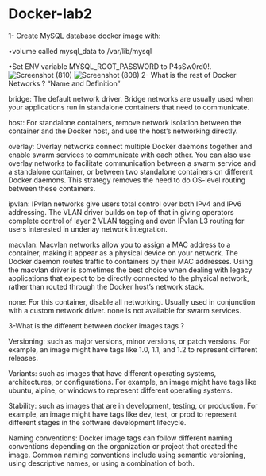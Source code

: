 # Docker-lab2
1-  Create MySQL database docker  image with:

•volume  called mysql_data to /var/lib/mysql

•Set ENV variable MYSQL_ROOT_PASSWORD to P4sSw0rd0!.
![Screenshot (810)](https://user-images.githubusercontent.com/93229250/229239217-647020c1-9166-40c6-938b-21bac956ebbd.png)
![Screenshot (808)](https://user-images.githubusercontent.com/93229250/229236488-38587ca2-ecd4-4aaf-a629-d5d4c94bdf4d.png)
2- What is the rest of Docker Networks ? “Name and Definition”

bridge: The default network driver. Bridge networks are usually used when your applications run in standalone containers that need to communicate.

host: For standalone containers, remove network isolation between the container and the Docker host, and use the host’s networking directly. 

overlay: Overlay networks connect multiple Docker daemons together and enable swarm services to communicate with each other. You can also use overlay networks to facilitate communication between a swarm service and a standalone container, or between two standalone containers on different Docker daemons. This strategy removes the need to do OS-level routing between these containers.

ipvlan: IPvlan networks give users total control over both IPv4 and IPv6 addressing. The VLAN driver builds on top of that in giving operators complete control of layer 2 VLAN tagging and even IPvlan L3 routing for users interested in underlay network integration.

macvlan: Macvlan networks allow you to assign a MAC address to a container, making it appear as a physical device on your network. The Docker daemon routes traffic to containers by their MAC addresses. Using the macvlan driver is sometimes the best choice when dealing with legacy applications that expect to be directly connected to the physical network, rather than routed through the Docker host’s network stack. 

none: For this container, disable all networking. Usually used in conjunction with a custom network driver. none is not available for swarm services.

3-What is the different  between  docker  images tags ?

Versioning: such as major versions, minor versions, or patch versions. For example, an image might have tags like 1.0, 1.1, and 1.2 to represent different releases.

Variants: such as images that have different operating systems, architectures, or configurations. For example, an image might have tags like ubuntu, alpine, or windows to represent different operating systems.

Stability: such as images that are in development, testing, or production. For example, an image might have tags like dev, test, or prod to represent different stages in the software development lifecycle.

Naming conventions: Docker image tags can follow different naming conventions depending on the organization or project that created the image. Common naming conventions include using semantic versioning, using descriptive names, or using a combination of both.
